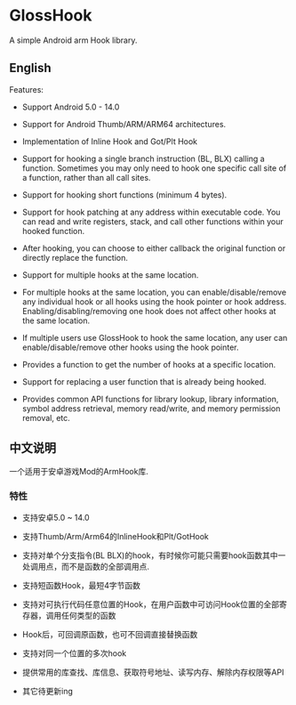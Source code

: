 # GlossHook
A simple Android arm Hook library.

## English
Features:
- Support Android 5.0 - 14.0

- Support for Android Thumb/ARM/ARM64 architectures.

- Implementation of Inline Hook and Got/Plt Hook

- Support for hooking a single branch instruction (BL, BLX) calling a function. Sometimes you may only need to hook one specific call site of a function, rather than all call sites.

- Support for hooking short functions (minimum 4 bytes).

- Support for hook patching at any address within executable code. You can read and write registers, stack, and call other functions within your hooked function.

- After hooking, you can choose to either callback the original function or directly replace the function.

- Support for multiple hooks at the same location.

- For multiple hooks at the same location, you can enable/disable/remove any individual hook or all hooks using the hook pointer or hook address. Enabling/disabling/removing one hook does not affect other hooks at the same location.

- If multiple users use GlossHook to hook the same location, any user can enable/disable/remove other hooks using the hook pointer.

- Provides a function to get the number of hooks at a specific location.

- Support for replacing a user function that is already being hooked.

- Provides common API functions for library lookup, library information, symbol address retrieval, memory read/write, and memory permission removal, etc.

## 中文说明
一个适用于安卓游戏Mod的ArmHook库.

### 特性
* 支持安卓5.0 ~ 14.0

* 支持Thumb/Arm/Arm64的InlineHook和Plt/GotHook

* 支持对单个分支指令(BL BLX)的hook，有时候你可能只需要hook函数其中一处调用点，而不是函数的全部调用点.

* 支持短函数Hook，最短4字节函数

* 支持对可执行代码任意位置的Hook，在用户函数中可访问Hook位置的全部寄存器，调用任何类型的函数

* Hook后，可回调原函数，也可不回调直接替换函数

* 支持对同一个位置的多次hook

* 提供常用的库查找、库信息、获取符号地址、读写内存、解除内存权限等API

* 其它待更新ing
